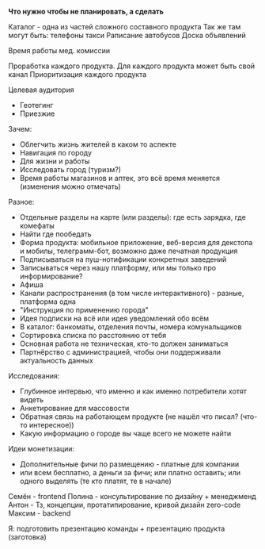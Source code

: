 **Что нужно чтобы не планировать, а сделать**


Каталог - одна из частей сложного составного продукта
Так же там могут быть:
телефоны такси
Раписание автобусов
Доска объявлений

Время работы мед. комиссии


Проработка каждого продукта. Для каждого продукта может быть свой канал
Приоритизация каждого продукта

Целевая аудитория
- Геотегинг
- Приезжие

Зачем:
- Облегчить жизнь жителей в каком то аспекте
- Навигация по городу
- Для жизни и работы
- Исследовать город (туризм?)
- Время работы магазинов и аптек, это всё время меняется (изменения можно отмечать)

Разное:
- Отдельные разделы на карте (или разделы): где есть зарядка, где комефаты
- Найти где пообедать
- Форма продукта: мобильное приложение, веб-версия для декстопа и мобилы, телеграмм-бот, возможно даже печатная продукция
- Подписываться на пуш-нотификации конкретных заведений
- Записываться через нашу платформу, или мы только про информирование?
- Афиша
- Канали распространения (в том числе интерактивного) - разные, платформа одна
- "Инструкция по применению города"
- Идея подписки на всё или идея уведомлений обо всём
- В каталог: банкоматы, отделения почты, номера комунальщиков
- Сортировка списка по расстоянию от тебя
- Основная работа не техническая, кто-то должен заниматься
- Партнёрство с администрацией, чтобы они поддерживали актуальность данных


Исследования:
- Глубинное интервью, что именно и как именно потребители хотят видеть 
- Анкетирование для массовости
- Обратная связь на работающем продукте (не нашёл что писал? (что-то интересное))
- Какую информацию о городе вы чаще всего не можете найти

Идеи монетизации:
- Дополнительные фичи по размещению - платные для компании
- или всем бесплатно, а деньги за фичи; или платно оставить; или одного выделять (те кто платят, те в начале)


Семён - frontend
Полина - консультирование по дизайну + менеджменд
Антон - Тз, концепции, протатипирование, кривой дизайн zero-code
Максим - backend



Я: подготовить презентацию команды + презентацию продукта (заготовка)
